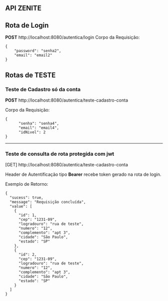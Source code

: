 ## API ZENITE


## Rota de Login

**POST** http://localhost:8080/autentica/login
Corpo da Requisição:

```
{
	"password": "senha2",
	"email": "email2"
}
```


## Rotas de TESTE

### Teste de Cadastro só da conta

**POST** http://localhost:8080/autentica/teste-cadastro-conta

Corpo da Requisição:

```
{
      "senha": "senha4",
      "email": "email4",
      "idNivel": 2
}
```

-----

### Teste de consulta de rota protegida com jwt


[GET] http://localhost:8080/autentica/teste-cadastro-conta

Header de Autentificação tipo **Bearer** recebe token gerado na rota de login.


Exemplo de Retorno:

```
{
  "sucess": true,
  "message": "Requisição concluída",
  "value": [
    {
      "id": 1,
      "cep": "1231-09",
      "logradouro": "rua de teste",
      "numero": "12",
      "complemento": "apt 3",
      "cidade": "São Paulo",
      "estado": "SP"
    },
    {
      "id": 2,
      "cep": "1231-09",
      "logradouro": "rua de teste",
      "numero": "12",
      "complemento": "apt 3",
      "cidade": "São Paulo",
      "estado": "SP"
    }
  ]
}
```
